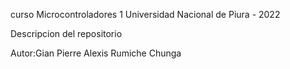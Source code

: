 curso Microcontroladores 1
Universidad Nacional de Piura  - 2022

Descripcion del repositorio

Autor:Gian Pierre Alexis Rumiche Chunga

